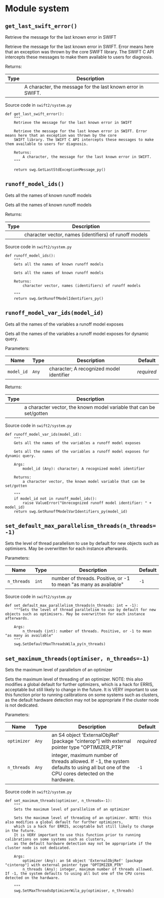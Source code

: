 # Module system

## `get_last_swift_error()`

Retrieve the message for the last known error in SWIFT

Retrieve the message for the last known error in SWIFT. Error means here that an exception was thrown by the core SWIFT library. The SWIFT C API intercepts these messages to make them available to users for diagnosis.

Returns:

| Type | Description                                                 |
| ---- | ----------------------------------------------------------- |
|      | A character, the message for the last known error in SWIFT. |

Source code in `swift2/system.py`

```
def get_last_swift_error():
    """
    Retrieve the message for the last known error in SWIFT

    Retrieve the message for the last known error in SWIFT. Error means here that an exception was thrown by the core
    SWIFT library. The SWIFT C API intercepts these messages to make them available to users for diagnosis.

    Returns:
        A character, the message for the last known error in SWIFT.
    """

    return swg.GetLastStdExceptionMessage_py()

```

## `runoff_model_ids()`

Gets all the names of known runoff models

Gets all the names of known runoff models

Returns:

| Type | Description                                            |
| ---- | ------------------------------------------------------ |
|      | character vector, names (identifiers) of runoff models |

Source code in `swift2/system.py`

```
def runoff_model_ids():
    """
    Gets all the names of known runoff models

    Gets all the names of known runoff models

    Returns:
        character vector, names (identifiers) of runoff models

    """
    return swg.GetRunoffModelIdentifiers_py()

```

## `runoff_model_var_ids(model_id)`

Gets all the names of the variables a runoff model exposes

Gets all the names of the variables a runoff model exposes for dynamic query.

Parameters:

| Name       | Type  | Description                              | Default    |
| ---------- | ----- | ---------------------------------------- | ---------- |
| `model_id` | `Any` | character; A recognized model identifier | *required* |

Returns:

| Type | Description                                                         |
| ---- | ------------------------------------------------------------------- |
|      | a character vector, the known model variable that can be set/gotten |

Source code in `swift2/system.py`

```
def runoff_model_var_ids(model_id):
    """
    Gets all the names of the variables a runoff model exposes

    Gets all the names of the variables a runoff model exposes for dynamic query.

    Args:
        model_id (Any): character; A recognized model identifier

    Returns:
        a character vector, the known model variable that can be set/gotten

    """
    if model_id not in runoff_model_ids():
        raise ValueError("Unrecognized runoff model identifier: " + model_id)
    return swg.GetRunoffModelVarIdentifiers_py(model_id)

```

## `set_default_max_parallelism_threads(n_threads=-1)`

Sets the level of thread parallelism to use by default for new objects such as optimisers. May be overwritten for each instance afterwards.

Parameters:

| Name        | Type  | Description                                                       | Default |
| ----------- | ----- | ----------------------------------------------------------------- | ------- |
| `n_threads` | `int` | number of threads. Positive, or -1 to mean "as many as available" | `-1`    |

Source code in `swift2/system.py`

```
def set_default_max_parallelism_threads(n_threads: int = -1):
    """Sets the level of thread parallelism to use by default for new objects such as optimisers. May be overwritten for each instance afterwards.

    Args:
        n_threads (int): number of threads. Positive, or -1 to mean "as many as available"
    """
    swg.SetDefaultMaxThreadsWila_py(n_threads)

```

## `set_maximum_threads(optimiser, n_threads=-1)`

Sets the maximum level of parallelism of an optimizer

Sets the maximum level of threading of an optimizer. NOTE: this also modifies a global default for further optimizers, which is a hack for ERRIS, acceptable but still likely to change in the future. It is VERY important to use this function prior to running calibrations on some systems such as clusters, as the default hardware detection may not be appropriate if the cluster node is not dedicated.

Parameters:

| Name        | Type  | Description                                                                                                                            | Default    |
| ----------- | ----- | -------------------------------------------------------------------------------------------------------------------------------------- | ---------- |
| `optimizer` | `Any` | an S4 object 'ExternalObjRef' [package "cinterop"] with external pointer type "OPTIMIZER_PTR"                                          | *required* |
| `n_threads` | `Any` | integer, maximum number of threads allowed. If -1, the system defaults to using all but one of the CPU cores detected on the hardware. | `-1`       |

Source code in `swift2/system.py`

```
def set_maximum_threads(optimiser, n_threads=-1):
    """
    Sets the maximum level of parallelism of an optimizer

    Sets the maximum level of threading of an optimizer. NOTE: this also modifies a global default for further optimizers,
    which is a hack for ERRIS, acceptable but still likely to change in the future.
    It is VERY important to use this function prior to running calibrations on some systems such as clusters,
    as the default hardware detection may not be appropriate if the cluster node is not dedicated.

    Args:
        optimizer (Any): an S4 object 'ExternalObjRef' [package "cinterop"] with external pointer type "OPTIMIZER_PTR"
        n_threads (Any): integer, maximum number of threads allowed. If -1, the system defaults to using all but one of the CPU cores detected on the hardware.

    """
    swg.SetMaxThreadsOptimizerWila_py(optimiser, n_threads)

```
